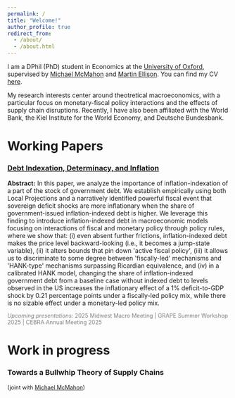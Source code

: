 ```yaml
---
permalink: /
title: "Welcome!"
author_profile: true
redirect_from: 
  - /about/
  - /about.html
---
```


I am a DPhil (PhD) student in Economics at the [University of Oxford](https://www.economics.ox.ac.uk/), supervised by [Michael McMahon](https://mcmahonecon.com/) and [Martin Ellison](https://users.ox.ac.uk/~exet2581/). You can find my CV [here](/files/cv.pdf).

My research interests center around theotretical macroeconomics, with a particular focus on monetary-fiscal policy interactions and the effects of supply chain disruptions. Recently, I have also been affiliated with the World Bank, the Kiel Institute for the World Economy, and Deutsche Bundesbank.


<!---
You can find my research [here](https://tobiaskawalec.github.io/research) and my CV [here](https://tobiaskawalec.github.io/cv).
-->


Working Papers
======
<div class="paper-entry">
  <h3><a href="/files/DIDI.pdf" target="_blank">Debt Indexation, Determinacy, and Inflation</a></h3>
  <div class="abstract">
   <strong>Abstract:</strong>  In this paper, we analyze the importance of inflation-indexation of a part of the stock of government debt. We establish empirically using both Local Projections and a narratively identified powerful fiscal event that sovereign deficit shocks are more inflationary when the share of government-issued inflation-indexed debt is higher. We leverage this finding to introduce inflation-indexed debt in macroeconomic models focusing on interactions of fiscal and monetary policy through policy rules, where we show that: (i) even absent further frictions, inflation-indexed debt makes the price level backward-looking (i.e., it becomes a jump-state variable), (ii) it alters bounds that pin down 'active fiscal policy', (iii) it allows us to discriminate to some degree between 'fiscally-led' mechanisms and 'HANK-type' mechanisms surpassing Ricardian equivalence, and (iv) in a calibrated HANK model, changing the share of inflation-indexed government debt from a baseline case without indexed debt to levels observed in the US increases the inflationary effect of a 1% deficit-to-GDP shock by 0.21 percentage points under a fiscally-led policy mix, while there is no sizable effect under a monetary-led policy mix. 
  </div>
  <p style="font-size: 0.9em; color: gray;"><em>Upcoming presentations:</em> 2025 Midwest Macro Meeting | GRAPE Summer Workshop 2025 | CEBRA Annual Meeting 2025 </p>
</div>




<!---
Site-wide configuration
------
The main configuration file for the site is in the base directory in [_config.yml](https://github.com/academicpages/academicpages.github.io/blob/master/_config.yml), which defines the content in the sidebars and other site-wide features. You will need to replace the default variables with ones about yourself and your site's github repository. The configuration file for the top menu is in [_data/navigation.yml](https://github.com/academicpages/academicpages.github.io/blob/master/_data/navigation.yml). For example, if you don't have a portfolio or blog posts, you can remove those items from that navigation.yml file to remove them from the header. 

Create content & metadata
------
For site content, there is one markdown file for each type of content, which are stored in directories like _publications, _talks, _posts, _teaching, or _pages. For example, each talk is a markdown file in the [_talks directory](https://github.com/academicpages/academicpages.github.io/tree/master/_talks). At the top of each markdown file is structured data in YAML about the talk, which the theme will parse to do lots of cool stuff. The same structured data about a talk is used to generate the list of talks on the [Talks page](https://academicpages.github.io/talks), each [individual page](https://academicpages.github.io/talks/2012-03-01-talk-1) for specific talks, the talks section for the [CV page](https://academicpages.github.io/cv), and the [map of places you've given a talk](https://academicpages.github.io/talkmap.html) (if you run this [python file](https://github.com/academicpages/academicpages.github.io/blob/master/talkmap.py) or [Jupyter notebook](https://github.com/academicpages/academicpages.github.io/blob/master/talkmap.ipynb), which creates the HTML for the map based on the contents of the _talks directory).
-->


Work in progress
======

<div class="work-entry">
  <h3>Towards a Bullwhip Theory of Supply Chains</h3>
  <p style="font-size: 0.9em; margin-top: 0.3rem;">
    (joint with <a href="https://mcmahonecon.com" target="_blank">Michael McMahon</a>)
  </p>
</div>

